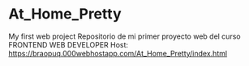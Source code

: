 # At_Home_Pretty
My first web project
Repositorio de mi primer proyecto web del curso FRONTEND WEB DEVELOPER
Host: https://braopuq.000webhostapp.com/At_Home_Pretty/index.html
